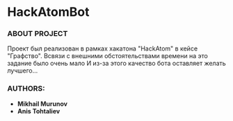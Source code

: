 # HackAtomBot


### ABOUT PROJECT
Проект был реализован в рамках хакатона "HackAtom" в кейсе "Графство".
Всвязи с внешними обстоятельствами времени на это задание было очень мало 
И из-за этого качество бота оставляет желать лучшего...

### AUTHORS:
* **Mikhail Murunov**
* **Anis Tohtaliev**
